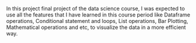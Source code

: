 In this project final project of the data science course, I was expected to use all the features that I have learned in this course period like Dataframe operations, Conditional statement and loops, List operations, Bar Plotting, Mathematical operations and etc, to visualize the data in a more efficient way.